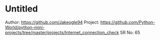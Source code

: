 # Untitled

Author: https://github.com/Jakeogle94
Project: https://github.com/Python-World/python-mini-projects/tree/master/projects/Internet_connection_check
SR No: 65